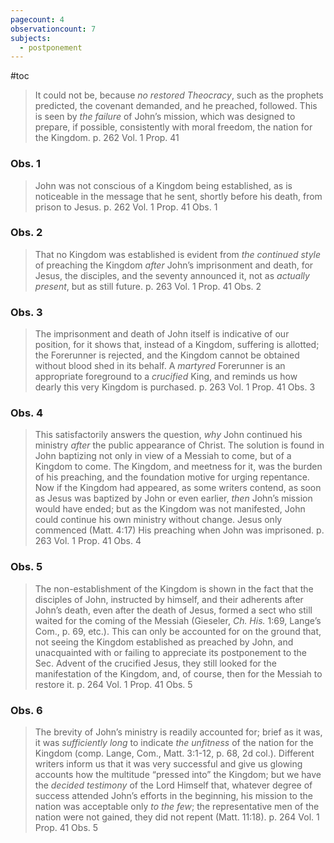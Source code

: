 ```yaml
---
pagecount: 4
observationcount: 7
subjects:
  - postponement
---
```

#toc

>It could not be, because *no restored Theocracy*, such as the prophets predicted, the covenant demanded, and he preached, followed. This is seen by *the failure* of John’s mission, which was designed to prepare, if possible, consistently with moral freedom, the nation for the Kingdom. 
>p. 262 Vol. 1 Prop. 41 

### Obs. 1

>John was not conscious of a Kingdom being established, as is noticeable in the message that he sent, shortly before his death, from prison to Jesus. 
>p. 262 Vol. 1 Prop. 41 Obs. 1

### Obs. 2

>That no Kingdom was established is evident from *the continued style* of preaching the Kingdom *after* John’s imprisonment and death, for Jesus, the disciples, and the seventy announced it, not as *actually present*, but as still future. 
>p. 263 Vol. 1 Prop. 41 Obs. 2

### Obs. 3

>The imprisonment and death of John itself is indicative of our position, for it shows that, instead of a Kingdom, suffering is allotted; the Forerunner is rejected, and the Kingdom cannot be obtained without blood shed in its behalf. A *martyred* Forerunner is an appropriate foreground to a *crucified* King, and reminds us how dearly this very Kingdom is purchased. 
>p. 263 Vol. 1 Prop. 41 Obs. 3

### Obs. 4

>This satisfactorily answers the question, *why* John continued his ministry *after* the public appearance of Christ. The solution is found in John baptizing not only in view of a Messiah to come, but of a Kingdom to come. The Kingdom, and meetness for it, was the burden of his preaching, and the foundation motive for urging repentance. Now if the Kingdom had appeared, as some writers contend, as soon as Jesus was baptized by John or even earlier, *then* John’s mission would have ended; but as the Kingdom was not manifested, John could continue his own ministry without change. Jesus only commenced (Matt. 4:17) His preaching when John was imprisoned. 
>p. 263 Vol. 1 Prop. 41 Obs. 4

### Obs. 5

>The non-establishment of the Kingdom is shown in the fact that the disciples of John, instructed by himself, and their adherents after John’s death, even after the death of Jesus, formed a sect who still waited for the coming of the Messiah (Gieseler, *Ch. His.* 1:69, Lange’s Com., p. 69, etc.). This can only be accounted for on the ground that, not seeing the Kingdom established as preached by John, and unacquainted with or failing to appreciate its postponement to the Sec. Advent of the crucified Jesus, they still looked for the manifestation of the Kingdom, and, of course, then for the Messiah to restore it. 
>p. 264 Vol. 1 Prop. 41 Obs. 5

### Obs. 6

>The brevity of John’s ministry is readily accounted for; brief as it was, it was *sufficiently long* to indicate *the unfitness* of the nation for the Kingdom (comp. Lange, Com., Matt. 3:1-12, p. 68, 2d col.). Different writers inform us that it was very successful and give us glowing accounts how the multitude “pressed into” the Kingdom; but we have the *decided testimony* of the Lord Himself that, whatever degree of success attended John’s efforts in the beginning, his mission to the nation was acceptable only *to the few*; the representative men of the nation were not gained, they did not repent (Matt. 11:18).
>p. 264 Vol. 1 Prop. 41 Obs. 5